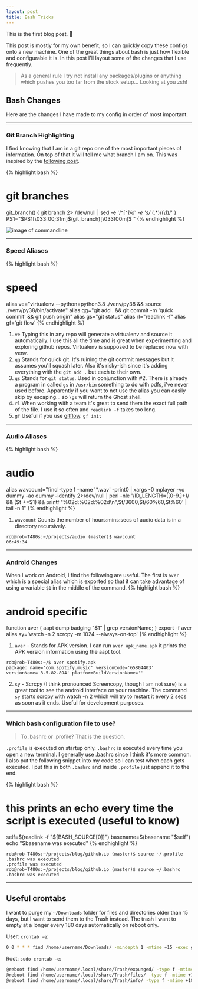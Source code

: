 ```yaml
---
layout: post
title: Bash Tricks
---
```



<div class="message">
  This is the first blog post. 🎉
</div>

This post is mostly for my own benefit, so I can quickly copy these configs onto a new machine. One of the great things about bash is just how flexible and configurable it is. In this post I'll layout some of the changes that I use frequently.

> As a general rule I try not install any packages/plugins or anything which pushes you too far from the stock setup... Looking at you zsh!



## Bash Changes

Here are the changes I have made to my config in order of most important.


-----

### Git Branch Highlighting

I find knowing that I am in a git repo one of the most important pieces of information. On top of that it will tell me what branch I am on. This was inspired by the [following post](https://www.shellhacks.com/show-git-branch-terminal-command-prompt).

{% highlight bash %}
# git branches
git_branch() {
  git branch 2> /dev/null | sed -e '/^[^*]/d' -e 's/* \(.*\)/(\1)/'
}
PS1="$PS1\[\033[00;31m\]\$(git_branch)\[\033[00m\]\$ "
{% endhighlight %}

![image of commandline](../../../../public/git_branch.png)

-----


### Speed Aliases

{% highlight bash %}
# speed
alias ve="virtualenv --python=python3.8 ./venv/py38 && source ./venv/py38/bin/activate"
alias qg="git add . && git commit -m 'quick commit' && git push origin"
alias gs="git status"
alias rl="readlink -f"
alias gf='git flow'
{% endhighlight %}

1. `ve` Typing this in any repo will generate a virtualenv and source it automatically. I use this all the time and is great when experimenting and exploring github repos. Virtualenv is supposed to be replaced now with venv.
2. `qg` Stands for quick git. It's ruining the git commit messages but it assumes you'll squash later. Also it's risky-ish since it's adding everything with the `git add .` but each to their own.
3. `gs` Stands for `git status`. Used in conjunction with #2. There is already a program in called `gs` in `/usr/bin` something to do with pdfs, i've never used before. Apparently if you want to not use the alias you can easily skip by escaping... so `\gs` will return the Ghost shell.
4. `rl` When working with a team it's great to send them the exact full path of the file. I use it so often and `readlink -f` takes too long.
5. `gf` Useful if you use [gitflow](http://danielkummer.github.io/git-flow-cheatsheet/). `gf init`

-----

### Audio Aliases

{% highlight bash %}
# audio
alias wavcount="find -type f -name '*.wav' -print0 | xargs -0 mplayer -vo dummy -ao dummy -identify 2>/dev/null | perl -nle '/ID_LENGTH=([0-9\.]+)/ && (\$t +=\$1) && printf \"%02d:%02d:%02d\n\",\$t/3600,\$t/60%60,\$t%60' | tail -n 1"
{% endhighlight %}
 1. `wavcount` Counts the number of hours:mins:secs of audio data is in a directory recursively.

```shell
rob@rob-T480s:~/projects/audio (master)$ wavcount
06:49:34
```

-----
### Android Changes

When I work on Android, I find the following are useful. The first is `aver` which is a special alias which is exported so that it can take advantage of using a variable `$1` in the middle of the command.
{% highlight bash %}
# android specific
function aver { aapt dump badging "$1" | grep versionName; }
export -f aver
alias sy='watch -n 2 scrcpy -m 1024 --always-on-top'
{% endhighlight %}

1. `aver` - Stands for APK version. I can run `aver apk_name.apk` it prints the APK version information using the aapt tool.

```
rob@rob-T480s:~/$ aver spotify.apk
package: name='com.spotify.music' versionCode='65804403' versionName='8.5.82.894' platformBuildVersionName=''
```

2. `sy` - Scrcpy (I think pronounced Screencopy, though I am not sure) is a great tool to see the android interface on your machine. The command `sy` starts [scrcpy](https://github.com/Genymobile/scrcpy) with watch -n 2 which will try to restart it every 2 secs as soon as it ends. Useful for development purposes.

-----

### Which bash configuration file to use?

> To .bashrc or .profile? That is the question.

`.profile` is executed on startup only. `.bashrc` is executed every time you open a new terminal. I generally use .bashrc since I think it's more common. I also put the following snippet into my code so I can test when each gets executed. I put this in both `.bashrc` and inside `.profile` just append it to the end.

{% highlight bash %}
# this prints an echo every time the script is executed (useful to know)
self=$(readlink -f "${BASH_SOURCE[0]}")
basename=$(basename "$self")
echo "$basename was executed"
{% endhighlight %}

```
rob@rob-T480s:~/projects/blog/github.io (master)$ source ~/.profile
.bashrc was executed
.profile was executed
rob@rob-T480s:~/projects/blog/github.io (master)$ source ~/.bashrc
.bashrc was executed
```


-----


## Useful crontabs

I want to purge my `~/Downloads` folder for files and directories older than 15 days, but I want to send them to the Trash instead. The trash I want to empty at a longer every 180 days automatically on reboot only.

User: `crontab -e`:
```bash
0 0 * * * find /home/username/Downloads/ -mindepth 1 -mtime +15 -exec gio trash {} \;
```

Root: `sudo crontab -e`:
```bash
@reboot find /home/username/.local/share/Trash/expunged/ -type f -mtime +180 -exec rm {} \;
@reboot find /home/username/.local/share/Trash/files/ -type f -mtime +180 -exec rm {} \;
@reboot find /home/username/.local/share/Trash/info/ -type f -mtime +180 -exec rm {} \;
```

